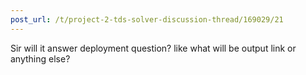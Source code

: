 ```yaml
---
post_url: /t/project-2-tds-solver-discussion-thread/169029/21
---
```

Sir will it answer deployment question? like what will be output link or anything else?